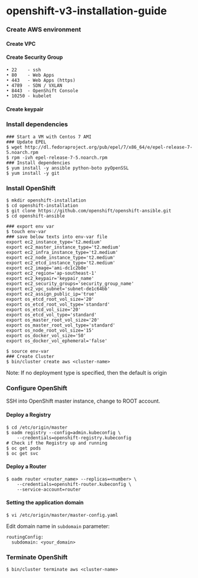 # openshift-v3-installation-guide
### Create AWS environment
#### Create VPC
#### Create Security Group
```
• 22    - ssh
• 80    - Web Apps
• 443   - Web Apps (https)
• 4789  - SDN / VXLAN
• 8443  - OpenShift Console
• 10250 - kubelet
```
#### Create keypair

### Install dependencies
```
### Start a VM with Centos 7 AMI
### Update EPEL
$ wget http://dl.fedoraproject.org/pub/epel/7/x86_64/e/epel-release-7-5.noarch.rpm
$ rpm -ivh epel-release-7-5.noarch.rpm
### Install dependencies
$ yum install -y ansible python-boto pyOpenSSL
$ yum install -y git
```

### Install OpenShift
```
$ mkdir openshift-installation
$ cd openshift-installation
$ git clone https://github.com/openshift/openshift-ansible.git
$ cd openshift-ansible

### export env var
$ touch env-var
### save below texts into env-var file
export ec2_instance_type='t2.medium'
export ec2_master_instance_type='t2.medium'
export ec2_infra_instance_type='t2.medium'
export ec2_node_instance_type='t2.medium'
export ec2_etcd_instance_type='t2.medium'
export ec2_image='ami-dc1c2b8e'
export ec2_region='ap-southeast-1'
export ec2_keypair='keypair_name'
export ec2_security_groups='security_group_name'
export ec2_vpc_subnet='subnet-de1c64bb'
export ec2_assign_public_ip='true'
export os_etcd_root_vol_size='20'
export os_etcd_root_vol_type='standard'
export os_etcd_vol_size='20'
export os_etcd_vol_type='standard'
export os_master_root_vol_size='20'
export os_master_root_vol_type='standard'
export os_node_root_vol_size='15'
export os_docker_vol_size='50'
export os_docker_vol_ephemeral='false'

$ source env-var
### Create Cluster
$ bin/cluster create aws <cluster-name>
```
Note: If no deployment type is specified, then the default is origin
### Configure OpenShift
SSH into OpenShift master instance, change to ROOT account.
#### Deploy a Registry
```
$ cd /etc/origin/master
$ oadm registry --config=admin.kubeconfig \
    --credentials=openshift-registry.kubeconfig
# Check if the Registry up and running
$ oc get pods
$ oc get svc
```
#### Deploy a Router
```
$ oadm router <router_name> --replicas=<number> \
    --credentials=openshift-router.kubeconfig \
    --service-account=router
```
#### Setting the application domain
```
$ vi /etc/origin/master/master-config.yaml
```
Edit domain name in `subdomain` parameter:
```
routingConfig:
  subdomain: <your_domain>
```

### Terminate OpenShift
```
$ bin/cluster terminate aws <cluster-name>
```
